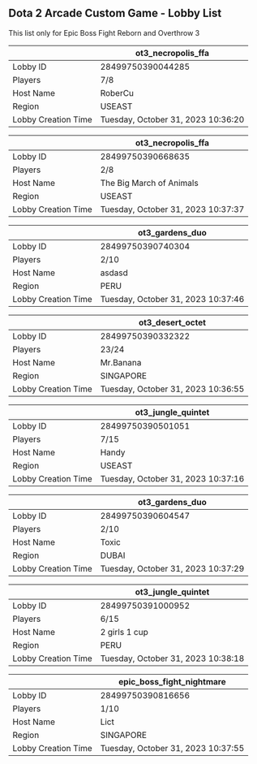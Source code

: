 ## Dota 2 Arcade Custom Game - Lobby List

This list only for Epic Boss Fight Reborn and Overthrow 3

|  | ot3_necropolis_ffa |
| ------ | ------ |
| Lobby ID | 28499750390044285 |
| Players | 7/8 |
| Host Name | RoberCu |
| Region | USEAST |
| Lobby Creation Time | Tuesday, October 31, 2023 10:36:20 |


|  | ot3_necropolis_ffa |
| ------ | ------ |
| Lobby ID | 28499750390668635 |
| Players | 2/8 |
| Host Name | The Big March of Animals |
| Region | USEAST |
| Lobby Creation Time | Tuesday, October 31, 2023 10:37:37 |


|  | ot3_gardens_duo |
| ------ | ------ |
| Lobby ID | 28499750390740304 |
| Players | 2/10 |
| Host Name | asdasd |
| Region | PERU |
| Lobby Creation Time | Tuesday, October 31, 2023 10:37:46 |


|  | ot3_desert_octet |
| ------ | ------ |
| Lobby ID | 28499750390332322 |
| Players | 23/24 |
| Host Name | Mr.Banana |
| Region | SINGAPORE |
| Lobby Creation Time | Tuesday, October 31, 2023 10:36:55 |


|  | ot3_jungle_quintet |
| ------ | ------ |
| Lobby ID | 28499750390501051 |
| Players | 7/15 |
| Host Name | Handy |
| Region | USEAST |
| Lobby Creation Time | Tuesday, October 31, 2023 10:37:16 |


|  | ot3_gardens_duo |
| ------ | ------ |
| Lobby ID | 28499750390604547 |
| Players | 2/10 |
| Host Name | Toxic |
| Region | DUBAI |
| Lobby Creation Time | Tuesday, October 31, 2023 10:37:29 |


|  | ot3_jungle_quintet |
| ------ | ------ |
| Lobby ID | 28499750391000952 |
| Players | 6/15 |
| Host Name | 2 girls 1 cup |
| Region | PERU |
| Lobby Creation Time | Tuesday, October 31, 2023 10:38:18 |


|  | epic_boss_fight_nightmare |
| ------ | ------ |
| Lobby ID | 28499750390816656 |
| Players | 1/10 |
| Host Name | Lict |
| Region | SINGAPORE |
| Lobby Creation Time | Tuesday, October 31, 2023 10:37:55 |


